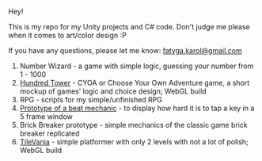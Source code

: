 Hey!

This is my repo for my Unity projects and C# code.
Don't judge me please when it comes to art/color design :P

If you have any questions, please let me know: fatyga.karol@gmail.com

1. Number Wizard - a game with simple logic, guessing your number from 1 - 1000
2. [Hundred Tower](https://karolef.github.io/Unity/Hundred%20Tower/) - CYOA or Choose Your Own Adventure game, a short mockup of games' logic and choice design; WebGL build
3. RPG - scripts for my simple/unfinished RPG
4. [Prototype of a beat mechanic](https://karolef.github.io/Unity/ProtoBeatMechanic/) - to display how hard it is to tap a key in a 5 frame window
5. Brick Breaker prototype - simple mechanics of the classic game brick breaker replicated
6. [TileVania](https://karolef.github.io/Unity/TileVania/) - simple platformer with only 2 levels with not a lot of polish; WebGL build
